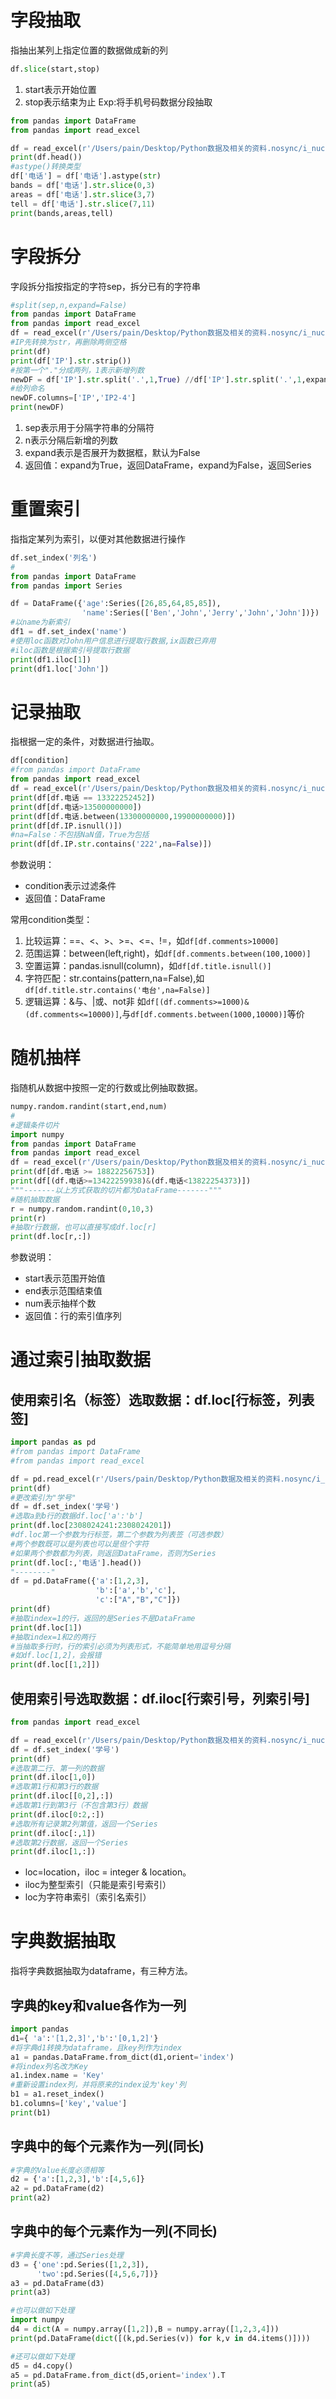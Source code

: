 # 字段抽取
指抽出某列上指定位置的数据做成新的列
```python
df.slice(start,stop)
```
1. start表示开始位置
2. stop表示结束为止
Exp:将手机号码数据分段抽取
```python
from pandas import DataFrame
from pandas import read_excel

df = read_excel(r'/Users/pain/Desktop/Python数据及相关的资料.nosync/i_nuc.xls',sheet_name='Sheet4')
print(df.head())
#astype()转换类型
df['电话'] = df['电话'].astype(str)
bands = df['电话'].str.slice(0,3)
areas = df['电话'].str.slice(3,7)
tell = df['电话'].str.slice(7,11)
print(bands,areas,tell)
```
# 字段拆分
字段拆分指按指定的字符sep，拆分已有的字符串
```python
#split(sep,n,expand=False)
from pandas import DataFrame
from pandas import read_excel
df = read_excel(r'/Users/pain/Desktop/Python数据及相关的资料.nosync/i_nuc.xls',sheet_name='Sheet4')
#IP先转换为str，再删除两侧空格
print(df)
print(df['IP'].str.strip())
#按第一个"."分成两列，1表示新增列数
newDF = df['IP'].str.split('.',1,True) //df['IP'].str.split('.',1,expand = True)
#给列命名
newDF.columns=['IP','IP2-4']
print(newDF)
```
1. sep表示用于分隔字符串的分隔符
2. n表示分隔后新增的列数
3. expand表示是否展开为数据框，默认为False
4. 返回值：expand为True，返回DataFrame，expand为False，返回Series

# 重置索引
指指定某列为索引，以便对其他数据进行操作
```python
df.set_index('列名')
#
from pandas import DataFrame
from pandas import Series

df = DataFrame({'age':Series([26,85,64,85,85]),
                'name':Series(['Ben','John','Jerry','John','John'])})
#以name为新索引
df1 = df.set_index('name')
#使用loc函数对John用户信息进行提取行数据,ix函数已弃用
#iloc函数是根据索引号提取行数据
print(df1.iloc[1])
print(df1.loc['John'])
```



# 记录抽取

指根据一定的条件，对数据进行抽取。

```python
df[condition]
#from pandas import DataFrame
from pandas import read_excel
df = read_excel(r'/Users/pain/Desktop/Python数据及相关的资料.nosync/i_nuc.xls',sheet_name='Sheet4')
print(df[df.电话 == 13322252452])
print(df[df.电话>13500000000])
print(df[df.电话.between(13300000000,19900000000)])
print(df[df.IP.isnull()])
#na=False：不包括NaN值，True为包括
print(df[df.IP.str.contains('222',na=False)])
```

参数说明：

+ condition表示过滤条件
+ 返回值：DataFrame

常用condition类型：

1. 比较运算：==、<、>、>=、<=、!=，如`df[df.comments>10000]`
2. 范围运算：between(left,right)，如`df[df.comments.between(100,1000)]`
3. 空置运算：pandas.isnull(column)，如`df[df.title.isnull()]`
4. 字符匹配：str.contains(pattern,na=False),如`df[df.title.str.contains('电台',na=False)]`
5. 逻辑运算：&与、|或、not非 如`df[(df.comments>=1000)&(df.comments<=10000)]`,与`df[df.comments.between(1000,10000)]`等价



# 随机抽样

指随机从数据中按照一定的行数或比例抽取数据。

```python
numpy.random.randint(start,end,num)
#
#逻辑条件切片
import numpy
from pandas import DataFrame
from pandas import read_excel
df = read_excel(r'/Users/pain/Desktop/Python数据及相关的资料.nosync/i_nuc.xls',sheet_name='Sheet4')
print(df[df.电话 >= 18822256753])
print(df[(df.电话>=13422259938)&(df.电话<13822254373)])
"""-------以上方式获取的切片都为DataFrame-------"""
#随机抽取数据
r = numpy.random.randint(0,10,3)
print(r)
#抽取r行数据，也可以直接写成df.loc[r]
print(df.loc[r,:])
```

参数说明：

+ start表示范围开始值
+ end表示范围结束值
+ num表示抽样个数
+ 返回值：行的索引值序列

# 通过索引抽取数据

## 使用索引名（标签）选取数据：df.loc[行标签，列表签]

```python
import pandas as pd
#from pandas import DataFrame
#from pandas import read_excel

df = pd.read_excel(r'/Users/pain/Desktop/Python数据及相关的资料.nosync/i_nuc.xls',sheet_name='Sheet4')
print(df)
#更改索引为"学号"
df = df.set_index('学号')
#选取a到b行的数据df.loc['a':'b']
print(df.loc[2308024241:2308024201])
#df.loc第一个参数为行标签，第二个参数为列表签（可选参数）
#两个参数既可以是列表也可以是但个字符
#如果两个参数都为列表，则返回DataFrame，否则为Series
print(df.loc[:,'电话'].head())
"--------"
df = pd.DataFrame({'a':[1,2,3],
                   'b':['a','b','c'],
                   'c':["A","B","C"]})
print(df)
#抽取index=1的行，返回的是Series不是DataFrame
print(df.loc[1])
#抽取index=1和2的两行
#当抽取多行时，行的索引必须为列表形式，不能简单地用逗号分隔
#如df.loc[1,2]，会报错
print(df.loc[[1,2]])
```



## 使用索引号选取数据：df.iloc[行索引号，列索引号]

```python
from pandas import read_excel

df = read_excel(r'/Users/pain/Desktop/Python数据及相关的资料.nosync/i_nuc.xls',sheet_name='Sheet4')
df = df.set_index('学号')
print(df)
#选取第二行、第一列的数据
print(df.iloc[1,0])
#选取第1行和第3行的数据
print(df.iloc[[0,2],:])
#选取第1行到第3行（不包含第3行）数据
print(df.iloc[0:2,:])
#选取所有记录第2列第值，返回一个Series
print(df.iloc[:,1])
#选取第2行数据，返回一个Series
print(df.iloc[1,:])
```

+ loc=location，iloc = integer & location。
+ iloc为整型索引（只能是索引号索引）
+ loc为字符串索引（索引名索引）

# 字典数据抽取

指将字典数据抽取为dataframe，有三种方法。

## 字典的key和value各作为一列

```python
import pandas
d1={ 'a':'[1,2,3]','b':'[0,1,2]'}
#将字典d1转换为dataframe，且key列作为index
a1 = pandas.DataFrame.from_dict(d1,orient='index')
#将index列名改为Key
a1.index.name = 'Key'
#重新设置index列，并将原来的index设为'key'列
b1 = a1.reset_index()
b1.columns=['key','value']
print(b1)
```

## 字典中的每个元素作为一列(同长)

```python
#字典的Value长度必须相等
d2 = {'a':[1,2,3],'b':[4,5,6]}
a2 = pd.DataFrame(d2)
print(a2)
```

## 字典中的每个元素作为一列(不同长)

```python
#字典长度不等，通过Series处理
d3 = {'one':pd.Series([1,2,3]),
      'two':pd.Series([4,5,6,7])}
a3 = pd.DataFrame(d3)
print(a3)

#也可以做如下处理
import numpy
d4 = dict(A = numpy.array([1,2]),B = numpy.array([1,2,3,4]))
print(pd.DataFrame(dict([(k,pd.Series(v)) for k,v in d4.items()])))

#还可以做如下处理
d5 = d4.copy()
a5 = pd.DataFrame.from_dict(d5,orient='index').T
print(a5)
```


